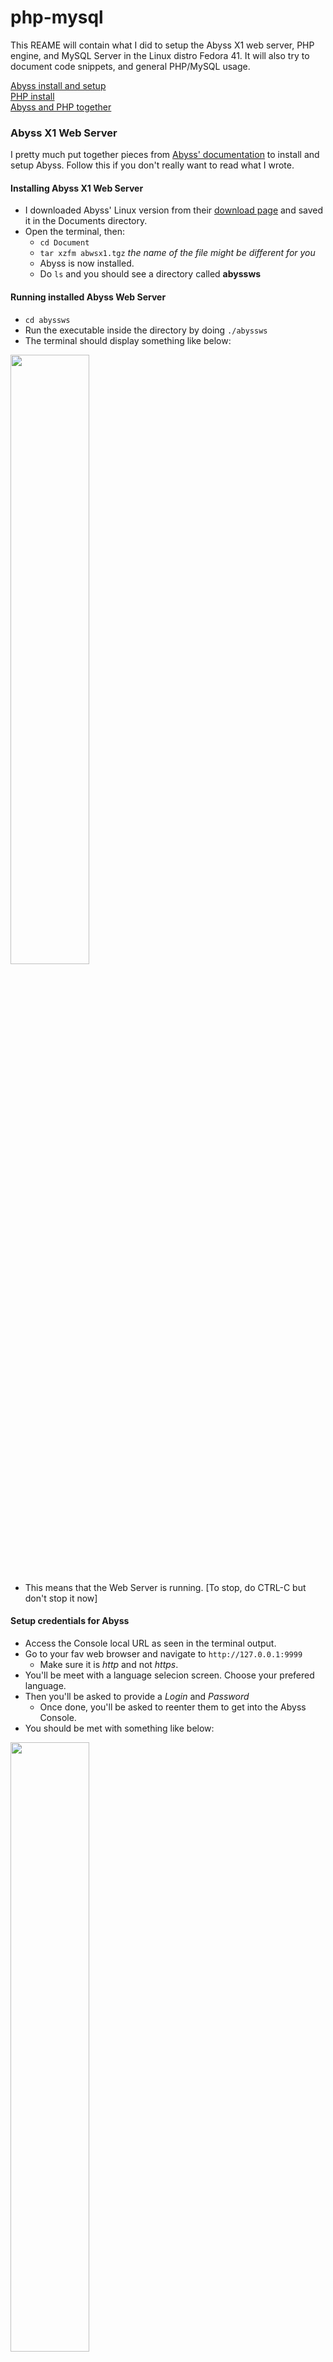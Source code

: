 # php-mysql
This REAME will contain what I did to setup the Abyss X1 web server, PHP engine, and MySQL Server in the Linux distro Fedora 41.
It will also try to document code snippets, and general PHP/MySQL usage.

[Abyss install and setup](#abyss-x1-web-server)  
[PHP install](#php)  
[Abyss and PHP together](#configuring-abyss-for-php)

### Abyss X1 Web Server
I pretty much put together pieces from [Abyss' documentation](https://aprelium.com/data/doc/2/abyssws-linux-doc-html/index.html) to install and setup Abyss. Follow this if you don't really want to read what I wrote.

#### Installing Abyss X1 Web Server
- I downloaded Abyss' Linux version from their [download page](https://aprelium.com/abyssws/download.php) and saved it in the Documents directory.
- Open the terminal, then:
  - `cd Document`
  - `tar xzfm abwsx1.tgz` *the name of the file might be different for you*
  - Abyss is now installed.
  - Do `ls` and you should see a directory called **abyssws**
 
#### Running installed Abyss Web Server
- `cd abyssws`
- Run the executable inside the directory by doing `./abyssws`
- The terminal should display something like below:
<img src="https://github.com/user-attachments/assets/60163422-52c5-478a-b439-63f11286dbf2" width=50% height=50%>

- This means that the Web Server is running. [To stop, do CTRL-C but don't stop it now]

#### Setup credentials for Abyss
- Access the Console local URL as seen in the terminal output.
- Go to your fav web browser and navigate to `http://127.0.0.1:9999`
  - Make sure it is *http* and not *https*.
- You'll be meet with a language selecion screen. Choose your prefered language.
- Then you'll be asked to provide a *Login* and *Password*
  - Once done, you'll be asked to reenter them to get into the Abyss Console.
-  You should be met with something like below:
<img src="https://github.com/user-attachments/assets/b937fb3c-97d3-449e-a1b4-0bcbfb561328" width=50% height=50%>

- Finally, with your web browser, navigate to `http://127.0.0.1:8000` to see the Abyss Welcome page which tells us that it is working.
- You should see something like below:
<img src="https://github.com/user-attachments/assets/a45b4346-24e0-45d4-92a7-77516603f60c" width=50% height=50%>

### PHP

#### Installing PHP
- In the terminal, `sudo dnf upgrade` first. It is good practice to have the packages up to date before installing anything new.
- Now, `sudo dnf install php php-common`
- Type `y` for yes when/if needed.
- To check if PHP is installed, do `php -v` in the terminal.

#### Configuring Abyss for PHP
I mainly followed [Abyss's documentation](https://aprelium.com/abyssws/php.html) for this. Go through the link if you prefer not to read my steps.

- With Abyss running (if not running follow [steps above](#running-installed-abyss-web-server).
- Open Abyss' console by going to `http://127.0.0.1:9999`
- Click on the 'Configure' button as seen in the picture below.  
<img src="https://github.com/user-attachments/assets/2153aee8-39fa-4671-8110-e26e7d4f3b2a" width=50% height=50%>

- Select the option 'Scripting Parameters', it should have a gear on its icon.
- You'll be met with a new window, make sure 'Enable Scripts Execution' is checked.
- Now, clikc on the **Add** button in the 'Interpreters' table.
- On the new window, set the 'Interface' option to *Fast CGI (Local - Pipes)*.
- In the 'Interpreter' field, click on Browse and go to the directory where PHP is installed.
  - For me it was `/usr/bin/php-cgi`
- Set 'Type' to *Standard*
- Make sure *Use the associated extensions to automatically update the Script Paths* is checked.
- Press *Add* button on the 'Associated Extensions' table.
  - In the 'Extension' field type `php`, and click on OK.
- Click OK again, and your 'Scripting Parameters' window should look like below:
<img src="https://github.com/user-attachments/assets/c0ee9356-3b2b-4135-a213-33bcafaf30cf" width=50% height=50%>

- Click on OK for the last time.
- Click on Restart to apply the changes.

#### Testing the configuration worked correctly
- Open any text editor and type the following on it: `<?php phpinfo() ?>`
- Save it as **phpinfo.php** in the directory: `home/user-name/Documents/abyssws/htdocs`
  - If you installed Abyss in a different directory, your location to save the file to will be different.
- Now, in a web browser navigate to `http://127.0.0.1/8000/phpinfo.php` or `http://localhost/8000/phpinfo.php`
- You should be meet with something like below:
<img src="https://github.com/user-attachments/assets/b05e4515-6a47-4425-8bbb-ce72d1135734" width=50% height=50%>

- Congrats, Abyss is configured correctly to work with PHP!
